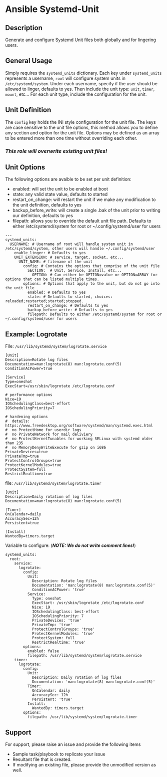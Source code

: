 # Ansible Systemd-Unit
## Description
Generate and configure Systemd Unit files both globally and for lingering users.

## General Usage
Simply requires the `systemd_units` dictionary.
Each key under `systemd_units` represents a username, `root` will configure system units in `/etc/systemd/system`.
Under each username, specify if the user should be allowed to linger, defaults to yes.
Then include the unit type: `unit`, `timer`, `mount`, etc...
For each unit type, include the configuration for the unit.

## Unit Definition
The `config` key holds the INI style configuration for the unit file. The keys are case sensitive to the unit file options, this method allows you to define any section and option for the unit file.
Options may be defined as an array to be entered more than one time without overriding each other.  

### ***This role will overwrite existing unit files!***

## Unit Options
The following options are avaible to be set per unit definition:
- enabled: will set the unit to be enabled at boot
- state: any valid state value, defaults to started
- restart_on_change: will restart the unit if we make any modification to the unit definition, defaults to yes
- backup_before_write: will create a single .bak of the unit prior to writing our definition, defaults to yes
- filepath: allows you to override the default unit file path. Defaults to either /etc/systemd/system for root or ~/.config/systemd/user for users

```
---
systemd_units:
  USERNAME: # Username of root will handle system unit in /etc/systemd/system, other users will handle ~/.config/systemd/user
    enable_linger: # Defaults to yes
    UNIT_EXTENSION: # service, target, socket, etc...
      UNIT_NAME: # filename of the unit
        config: # Contains the options that comprise of the unit file
          SECTION:  # Unit, Service, Install, etc...
            OPTION: # Can either be OPTION=value or OPTION=ARRAY for options that can be listed multiple times.
        options: # Options that apply to the unit, but do not go into the unit file
          enabled: # Defaults to yes
          state: # Defaults to started, choices: reloaded;restarted;started;stopped.
          restart_on_change: # Defaults to yes
          backup_before_write: # Defaults to yes
          filepath: Defaults to either /etc/systemd/system for root or ~/.config/systemd/user for users
```

## Example: Logrotate
File: `/usr/lib/systemd/system/logrotate.service`
```
[Unit]
Description=Rotate log files
Documentation=man:logrotate(8) man:logrotate.conf(5)
ConditionACPower=true

[Service]
Type=oneshot
ExecStart=/usr/sbin/logrotate /etc/logrotate.conf

# performance options
Nice=19
IOSchedulingClass=best-effort
IOSchedulingPriority=7

# hardening options
#  details: https://www.freedesktop.org/software/systemd/man/systemd.exec.html
#  no ProtectHome for userdir logs
#  no PrivateNetwork for mail deliviery
#  no ProtectKernelTunables for working SELinux with systemd older than 235
#  no MemoryDenyWriteExecute for gzip on i686
PrivateDevices=true
PrivateTmp=true
ProtectControlGroups=true
ProtectKernelModules=true
ProtectSystem=full
RestrictRealtime=true
```

file: `/usr/lib/systemd/system/logrotate.timer`
```
[Unit]
Description=Daily rotation of log files
Documentation=man:logrotate(8) man:logrotate.conf(5)

[Timer]
OnCalendar=daily
AccuracySec=12h
Persistent=true

[Install]
WantedBy=timers.target
```
Variable to configure: (***NOTE: We do not write comment lines!***)
```
systemd_units:
  root:
    service:
      logrotate:
        config:
          Unit:
            Description: Rotate log files
            Documentation: 'man:logrotate(8) man:logrotate.conf(5)'
            ConditionACPower: 'true'
          Service:
            Type: oneshot
            ExecStart: /usr/sbin/logrotate /etc/logrotate.conf
            Nice: 19
            IOSchedulingClass: best-effort
            IOSchedulingPriority: 7
            PrivateDevices: 'true'
            PrivateTmp: 'true'
            ProtectControlGroups: 'true'
            ProtectKernelModules: 'true'
            ProtectSystem: full
            RestrictRealtime: 'true'
        options:
          enabled: false
          filepath: /usr/lib/systemd/system/logrotate.service
    timer:
      logrotate:
        config:
          Unit:
            Description: Daily rotation of log files
            Documentation: 'man:logrotate(8) man:logrotate.conf(5)'
          Timer:
            OnCalendar: daily
            AccuracySec: 12h
            Persistent: 'true'
          Install:
            WantedBy: timers.target
        options:
          filepath: /usr/lib/systemd/system/logrotate.timer
```


## Support
For support, please raise an issue and provide the following items
- Sample task/playbook to replicate your issue
- Resultant file that is created.
- If modifying an existing file, please provide the unmodified version as well.
